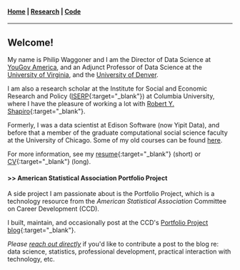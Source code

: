 #### [Home](https://pdwaggoner.github.io) | [Research](/Research.md) | [Code](/Code.md)
___________

## Welcome!

My name is Philip Waggoner and I am the Director of Data Science at [YouGov America](https://today.yougov.com/?utm_source=twitter&utm_medium=twitter_link&utm_campaign=profile_bio_link), and an Adjunct Professor of Data Science at the [University of Virginia](https://datascience.virginia.edu/), and the [University of Denver](https://ritchieschool.du.edu/academics-education/gr-programs/ms-data-science).

I am also a research scholar at the Institute for Social and Economic Research and Policy ([ISERP](http://iserp.columbia.edu/people/philip-d-waggoner){:target="_blank"}) at Columbia University, where I have the pleasure of working a lot with [Robert Y. Shapiro](https://www.sipa.columbia.edu/faculty-research/faculty-directory/robert-shapiro){:target="_blank"}.

Formerly, I was a data scientist at Edison Software (now Yipit Data), and before that a member of the graduate computational social science faculty at the University of Chicago. Some of my old courses can be found [here](/Teach.md).

For more information, see my [resume](https://www.dropbox.com/s/0eq237s7arqh7yv/Philip%20Waggoner_Resume.pdf?dl=0){:target="_blank"} (short) or [CV](https://www.dropbox.com/s/ikt228v5lmobro2/Philip%20Waggoner_CV.pdf?dl=0){:target="_blank"} (long).

#### >> American Statistical Association Portfolio Project

A side project I am passionate about is the Portfolio Project, which is a technology resource from the *American Statistical Association* Committee on Career Development (CCD). 

I built, maintain, and occasionally post at the CCD's [Portfolio Project blog](https://ccdportfolio.netlify.app/){:target="_blank"}. 

*Please [reach out directly](mailto:philip.waggoner@yougov.com)* if you'd like to contribute a post to the blog re: data science, statistics, professional development, practical interaction with technology, etc.

